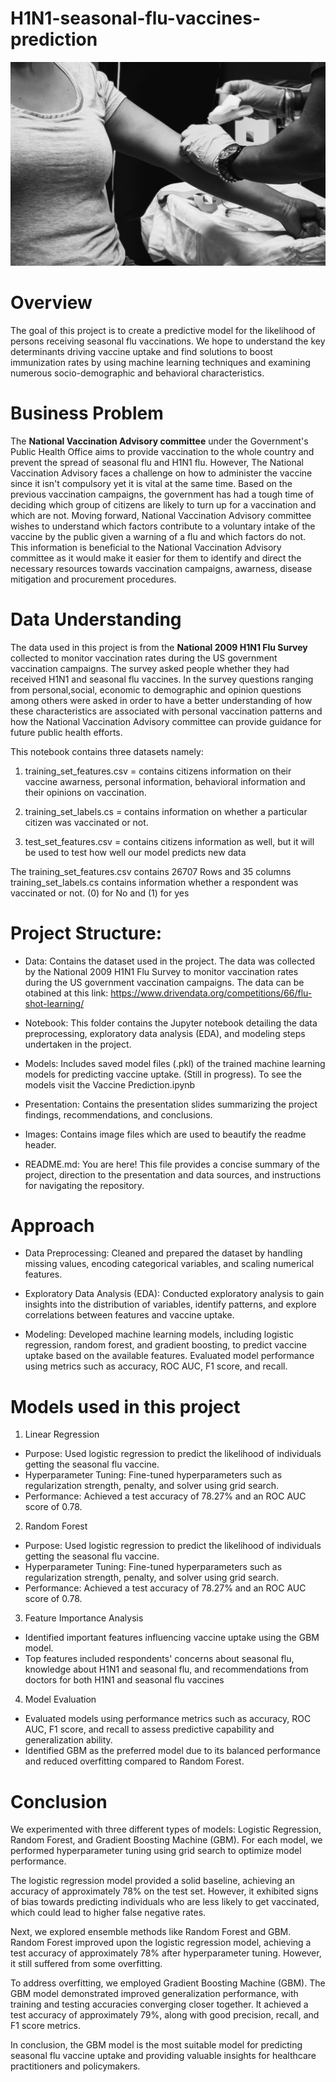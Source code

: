# H1N1-seasonal-flu-vaccines-prediction
![example](images/black_and_white_picture.jpg)
# Overview
The goal of this project is to create a predictive model for the likelihood of persons receiving seasonal flu vaccinations. We hope to understand the key determinants driving vaccine uptake and find solutions to boost immunization rates by using machine learning techniques and examining numerous socio-demographic and behavioral characteristics.
# Business Problem
The **National Vaccination Advisory committee** under the Government's Public Health Office aims to provide vaccination to the whole country and prevent the spread of seasonal flu and H1N1 flu. However, The National Vaccination Advisory faces a challenge on how to administer the vaccine since it isn't compulsory yet it is vital at the same time. Based on the previous vaccination campaigns, the government has had a tough time of deciding which group of citizens are likely to turn up for a vaccination and which are not. Moving forward, National Vaccination Advisory committee wishes to understand which factors contribute to a voluntary intake of the vaccine by the public given a warning of a flu and which factors do not. This information is beneficial to the National Vaccination Advisory committee as it would make it easier for them to identify and direct the necessary resources towards vaccination campaigns, awarness, disease mitigation and procurement procedures.
# Data Understanding
The data used in this project is from the **National 2009 H1N1 Flu Survey** collected to monitor vaccination rates during the US government vaccination campaigns. The survey asked people whether they had received H1N1 and seasonal flu vaccines. In the survey questions ranging from personal,social, economic to demographic and opinion questions among others were asked in order to have a better understanding of how these characteristics are associated with personal vaccination patterns and how the National Vaccination Advisory committee can provide guidance for future public health efforts.

This notebook contains three datasets namely:

1. training_set_features.csv = contains citizens information on their vaccine awarness, personal information, behavioral information and their opinions on vaccination.

2. training_set_labels.cs = contains information on whether a particular citizen was vaccinated or not.

3. test_set_features.csv = contains citizens information as well, but it will be used to test how well our model predicts new data

The training_set_features.csv contains 26707 Rows and 35 columns training_set_labels.cs contains information whether a respondent was vaccinated or not. (0) for No and (1) for yes
# Project Structure:

- Data: Contains the dataset used in the project. The data was collected by the National 2009 H1N1 Flu Survey to monitor vaccination rates during the US government vaccination campaigns. The data can be otabined at this link: https://www.drivendata.org/competitions/66/flu-shot-learning/


- Notebook: This folder contains the Jupyter notebook detailing the data preprocessing, exploratory data analysis (EDA), and modeling steps undertaken in the project.

- Models: Includes saved model files (.pkl) of the trained machine learning models for predicting vaccine uptake. (Still in progress). To see the models visit the Vaccine Prediction.ipynb

- Presentation: Contains the presentation slides summarizing the project findings, recommendations, and conclusions.

- Images: Contains image files which are used to beautify the readme header.

- README.md: You are here! This file provides a concise summary of the project, direction to the presentation and data sources, and instructions for navigating the repository.
# Approach

* Data Preprocessing: Cleaned and prepared the dataset by handling missing values, encoding categorical variables, and scaling numerical features.

* Exploratory Data Analysis (EDA): Conducted exploratory analysis to gain insights into the distribution of variables, identify patterns, and explore correlations between features and vaccine uptake.

* Modeling: Developed machine learning models, including logistic regression, random forest, and gradient boosting, to predict vaccine uptake based on the available features. Evaluated model performance using metrics such as accuracy, ROC AUC, F1 score, and recall.

# Models used in this project

1. Linear Regression
* Purpose: Used logistic regression to predict the likelihood of individuals getting the seasonal flu vaccine.
* Hyperparameter Tuning: Fine-tuned hyperparameters such as regularization strength, penalty, and solver using grid search.
* Performance: Achieved a test accuracy of 78.27% and an ROC AUC score of 0.78.

2. Random Forest
* Purpose: Used logistic regression to predict the likelihood of individuals getting the seasonal flu vaccine.
* Hyperparameter Tuning: Fine-tuned hyperparameters such as regularization strength, penalty, and solver using grid search.
* Performance: Achieved a test accuracy of 78.27% and an ROC AUC score of 0.78.

3. Feature Importance Analysis
* Identified important features influencing vaccine uptake using the GBM model.
* Top features included respondents' concerns about seasonal flu, knowledge about H1N1 and seasonal flu, and recommendations from doctors for both H1N1 and seasonal flu vaccines

4. Model Evaluation
* Evaluated models using performance metrics such as accuracy, ROC AUC, F1 score, and recall to assess predictive capability and generalization ability.
* Identified GBM as the preferred model due to its balanced performance and reduced overfitting compared to Random Forest.

# Conclusion
We experimented with three different types of models: Logistic Regression, Random Forest, and Gradient Boosting Machine (GBM). For each model, we performed hyperparameter tuning using grid search to optimize model performance.

The logistic regression model provided a solid baseline, achieving an accuracy of approximately 78% on the test set. However, it exhibited signs of bias towards predicting individuals who are less likely to get vaccinated, which could lead to higher false negative rates.

Next, we explored ensemble methods like Random Forest and GBM. Random Forest improved upon the logistic regression model, achieving a test accuracy of approximately 78% after hyperparameter tuning. However, it still suffered from some overfitting.

To address overfitting, we employed Gradient Boosting Machine (GBM). The GBM model demonstrated improved generalization performance, with training and testing accuracies converging closer together. It achieved a test accuracy of approximately 79%, along with good precision, recall, and F1 score metrics.

In conclusion, the GBM model is the most suitable model for predicting seasonal flu vaccine uptake and providing valuable insights for healthcare practitioners and policymakers.






